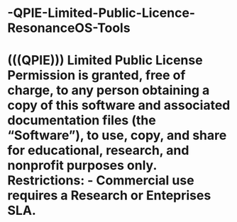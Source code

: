 # -QPIE-Limited-Public-Licence-ResonanceOS-Tools
# (((QPIE))) Limited Public License  Permission is granted, free of charge, to any person obtaining a copy of this software and associated documentation files (the “Software”), to use, copy, and share for **educational, research, and nonprofit purposes only**.  Restrictions: - Commercial use requires a Research or Enteprises SLA.
